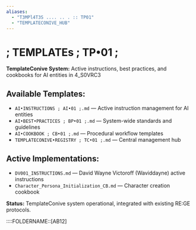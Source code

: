 ```yaml
---
aliases:
  - "T3MPl4T3S .... .. . :: TP01"
  - "TEMPLATECONIVE_HUB"
---
```


# ; TEMPLATEs ; TP•01 ;

**TemplateConive System:** Active instructions, best practices, and cookbooks for AI entities in 4_S0VRC3

## Available Templates:
- `AI•INSTRUCTIONS ; AI•01 ;.md` — Active instruction management for AI entities
- `AI•BEST•PRACTICES ; BP•01 ;.md` — System-wide standards and guidelines  
- `AI•COOKBOOK ; CB•01 ;.md` — Procedural workflow templates
- `TEMPLATECONIVE•REGISTRY ; TC•01 ;.md` — Central management hub

## Active Implementations:
- `DV001_INSTRUCTIONS.md` — David Wayne Victoroff (Waviddayne) active instructions
- `Character_Persona_Initialization_CB.md` — Character creation cookbook

**Status:** TemplateConive system operational, integrated with existing RE:GE protocols.

::::FOLDERNAME::[AB12]